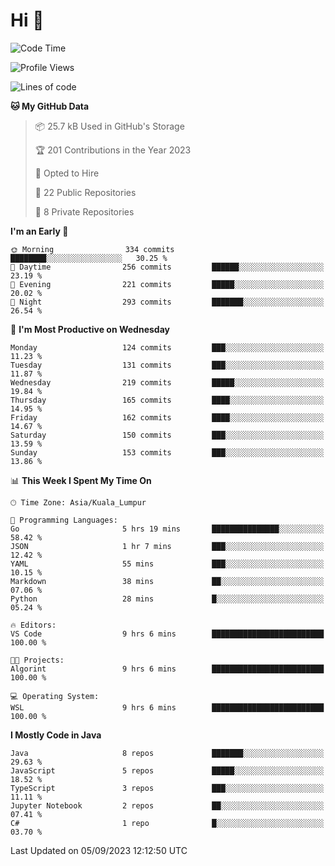 <h1>Hi 👋</h1>

<!--START_SECTION:waka-->
![Code Time](http://img.shields.io/badge/Code%20Time-372%20hrs%2010%20mins-blue)

![Profile Views](http://img.shields.io/badge/Profile%20Views-0-blue)

![Lines of code](https://img.shields.io/badge/From%20Hello%20World%20I%27ve%20Written-1.1%20million%20lines%20of%20code-blue)

**🐱 My GitHub Data** 

> 📦 25.7 kB Used in GitHub's Storage 
 > 
> 🏆 201 Contributions in the Year 2023
 > 
> 💼 Opted to Hire
 > 
> 📜 22 Public Repositories 
 > 
> 🔑 8 Private Repositories 
 > 
**I'm an Early 🐤** 

```text
🌞 Morning                334 commits         ████████░░░░░░░░░░░░░░░░░   30.25 % 
🌆 Daytime                256 commits         ██████░░░░░░░░░░░░░░░░░░░   23.19 % 
🌃 Evening                221 commits         █████░░░░░░░░░░░░░░░░░░░░   20.02 % 
🌙 Night                  293 commits         ███████░░░░░░░░░░░░░░░░░░   26.54 % 
```
📅 **I'm Most Productive on Wednesday** 

```text
Monday                   124 commits         ███░░░░░░░░░░░░░░░░░░░░░░   11.23 % 
Tuesday                  131 commits         ███░░░░░░░░░░░░░░░░░░░░░░   11.87 % 
Wednesday                219 commits         █████░░░░░░░░░░░░░░░░░░░░   19.84 % 
Thursday                 165 commits         ████░░░░░░░░░░░░░░░░░░░░░   14.95 % 
Friday                   162 commits         ████░░░░░░░░░░░░░░░░░░░░░   14.67 % 
Saturday                 150 commits         ███░░░░░░░░░░░░░░░░░░░░░░   13.59 % 
Sunday                   153 commits         ███░░░░░░░░░░░░░░░░░░░░░░   13.86 % 
```


📊 **This Week I Spent My Time On** 

```text
🕑︎ Time Zone: Asia/Kuala_Lumpur

💬 Programming Languages: 
Go                       5 hrs 19 mins       ███████████████░░░░░░░░░░   58.42 % 
JSON                     1 hr 7 mins         ███░░░░░░░░░░░░░░░░░░░░░░   12.42 % 
YAML                     55 mins             ███░░░░░░░░░░░░░░░░░░░░░░   10.15 % 
Markdown                 38 mins             ██░░░░░░░░░░░░░░░░░░░░░░░   07.06 % 
Python                   28 mins             █░░░░░░░░░░░░░░░░░░░░░░░░   05.24 % 

🔥 Editors: 
VS Code                  9 hrs 6 mins        █████████████████████████   100.00 % 

🐱‍💻 Projects: 
Algorint                 9 hrs 6 mins        █████████████████████████   100.00 % 

💻 Operating System: 
WSL                      9 hrs 6 mins        █████████████████████████   100.00 % 
```

**I Mostly Code in Java** 

```text
Java                     8 repos             ███████░░░░░░░░░░░░░░░░░░   29.63 % 
JavaScript               5 repos             █████░░░░░░░░░░░░░░░░░░░░   18.52 % 
TypeScript               3 repos             ███░░░░░░░░░░░░░░░░░░░░░░   11.11 % 
Jupyter Notebook         2 repos             ██░░░░░░░░░░░░░░░░░░░░░░░   07.41 % 
C#                       1 repo              █░░░░░░░░░░░░░░░░░░░░░░░░   03.70 % 
```




 Last Updated on 05/09/2023 12:12:50 UTC
<!--END_SECTION:waka-->

